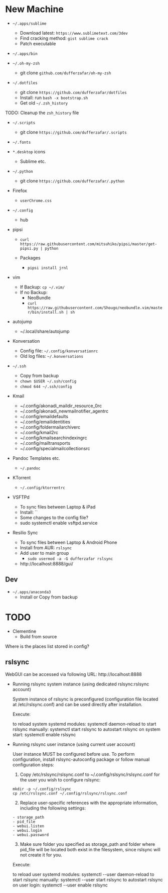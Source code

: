 
# New Machine

- `~/.apps/sublime`
    + Download latest: `https://www.sublimetext.com/3dev`
    + Find cracking method: `gist sublime crack`
    + Patch executable

- `~/.apps/bin`

- `~/.oh-my-zsh`
    + git clone `github.com/dufferzafar/oh-my-zsh`

- `~/.dotfiles`
    + git clone `https://github.com/dufferzafar/dotfiles`
    + Install: run `bash -x bootstrap.sh`
    + Get old `~/.zsh_history`

TODO: Cleanup the `zsh_history` file

- `~/.scripts`
    + git clone `https://github.com/dufferzafar/.scripts`

- `~/.fonts`

- `*.desktop` icons
    + Sublime etc.

- `~/.python`
    + git clone `https://github.com/dufferzafar/.python`

* Firefox
    - `userChrome.css`

* `~/.config`
    - hub

* pipsi
    - `curl https://raw.githubusercontent.com/mitsuhiko/pipsi/master/get-pipsi.py | python`

    - Packages
        - `pipsi install jrnl`

* vim
    - If Backup: `cp ~/.vim/`
    - If no Backup:
        + NeoBundle
        + `curl https://raw.githubusercontent.com/Shougo/neobundle.vim/master/bin/install.sh | sh`

* autojump
    - ~/.local/share/autojump

* Konversation
    - Config file: `~/.config/konversationrc`
    - Old log files: `~/.konversations`

* `~/.ssh`
    - Copy from backup
    - `chown $USER ~/.ssh/config`
    - `chmod 644 ~/.ssh/config`

* Kmail
    - ~/.config/akonadi_maildir_resource_0rc
    - ~/.config/akonadi_newmailnotifier_agentrc
    - ~/.config/emaildefaults
    - ~/.config/emailidentities
    - ~/.config/foldermailarchiverc
    - ~/.config/kmail2rc
    - ~/.config/kmailsearchindexingrc
    - ~/.config/mailtransports
    - ~/.config/specialmailcollectionsrc

* Pandoc Templates etc.
    - `~/.pandoc`

* KTorrent
    - `~/.config/ktorrentrc`

* VSFTPd
    - To sync files between Laptop & iPad
    - Install: ``
    - Some changes to the config file?
    - sudo systemctl enable vsftpd.service

* Resilio Sync
    - To sync files between Laptop & Android Phone
    - Install from AUR: `rslsync`
    - Add user to main group
        + `sudo usermod -a -G dufferzafar rslsync`
    - http://localhost:8888/gui/

## Dev

* `~/.apps/anaconda3`
    - Install or Copy from backup

# TODO

* Clementine
    - Build from source

Where is the places list stored in config?

## rslsync

 WebGUI can be accessed via following URL: http://localhost:8888

* Running rslsync system instance (using dedicated rslsync:rslsync account)

  System instance of rslsync is preconfigured (configuration file located
  at /etc/rslsync.conf) and can be used directly after installation.

  Execute:

    to reload system systemd modules:     systemctl daemon-reload
    to start rslsync manually:             systemctl start rslsync
    to autostart rslsync on system start:  systemctl enable rslsync

* Running rslsync user instance (using current user account)

  User instance MUST be configured before use. To perform configuration,
  install rslsync-autoconfig package or follow manual configuration steps:

    1. Copy /etc/rslsync/rslsync.conf to ~/.config/rslsync/rslsync.conf for
    the user you wish to configure rslsync:

      mkdir -p ~/.config/rslsync
      cp /etc/rslsync.conf ~/.config/rslsync/rslsync.conf

    2. Replace user-specific references with the appropriate information,
    including the following settings:

      - storage_path
      - pid_file
      - webui.listen
      - webui.login
      - webui.password

    3. Make sure folder you specified as storage_path and folder where pid_file will
    be located both exist in the filesystem, since rslsync will not create it for you.

  Execute:

    to reload user systemd modules:       systemctl --user daemon-reload
    to start rslsync manually:             systemctl --user start rslsync
    to autostart rslsync on user login:    systemctl --user enable rslsync

